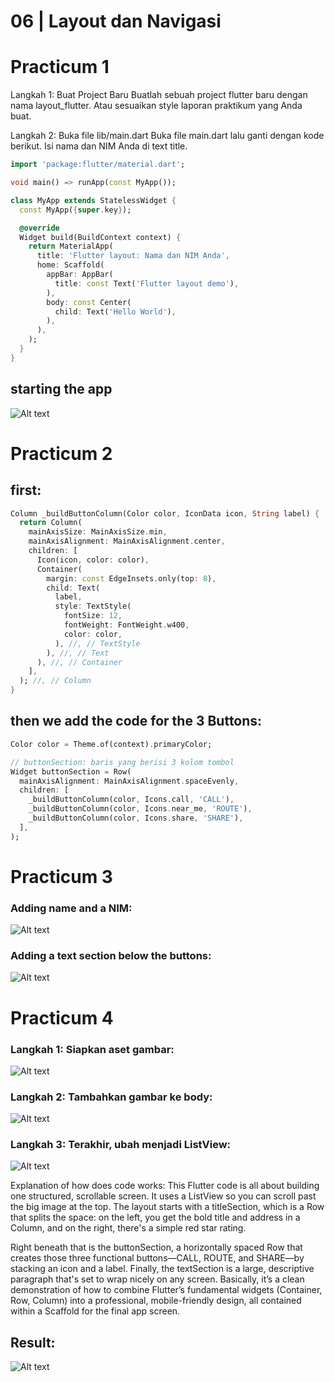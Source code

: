  # 06 | Layout dan Navigasi


# Practicum 1
Langkah 1: Buat Project Baru Buatlah sebuah project flutter baru dengan nama layout_flutter. Atau sesuaikan style laporan praktikum yang Anda buat.

Langkah 2: Buka file lib/main.dart Buka file main.dart lalu ganti dengan kode berikut. Isi nama dan NIM Anda di text title.
```dart 
import 'package:flutter/material.dart';

void main() => runApp(const MyApp());

class MyApp extends StatelessWidget {
  const MyApp({super.key});

  @override
  Widget build(BuildContext context) {
    return MaterialApp(
      title: 'Flutter layout: Nama dan NIM Anda',
      home: Scaffold(
        appBar: AppBar(
          title: const Text('Flutter layout demo'),
        ),
        body: const Center(
          child: Text('Hello World'),
        ),
      ),
    );
  }
}
```
## starting the app
![Alt text](IMG/proc2.png)

# Practicum 2
## first:
```dart
Column _buildButtonColumn(Color color, IconData icon, String label) {
  return Column(
    mainAxisSize: MainAxisSize.min,
    mainAxisAlignment: MainAxisAlignment.center,
    children: [
      Icon(icon, color: color),
      Container(
        margin: const EdgeInsets.only(top: 8),
        child: Text(
          label,
          style: TextStyle(
            fontSize: 12,
            fontWeight: FontWeight.w400,
            color: color,
          ), //, // TextStyle
        ), //, // Text
      ), //, // Container
    ],
  ); //, // Column
}
```

## then we add the code for the 3 Buttons:
```dart
Color color = Theme.of(context).primaryColor;

// buttonSection: baris yang berisi 3 kolom tombol
Widget buttonSection = Row(
  mainAxisAlignment: MainAxisAlignment.spaceEvenly,
  children: [
    _buildButtonColumn(color, Icons.call, 'CALL'),
    _buildButtonColumn(color, Icons.near_me, 'ROUTE'),
    _buildButtonColumn(color, Icons.share, 'SHARE'),
  ],
);
```

# Practicum 3

### Adding name and a NIM:
![Alt text](IMG/proc6.png)

### Adding a text section below the buttons:
![Alt text](IMG/proc7.png)

# Practicum 4

### Langkah 1: Siapkan aset gambar:
![Alt text](IMG/proc8.png)

### Langkah 2: Tambahkan gambar ke body:
![Alt text](IMG/proc9.png)
### Langkah 3: Terakhir, ubah menjadi ListView:
![Alt text](IMG/proc10.png)

Explanation of how does code works:
This Flutter code is all about building one structured, scrollable screen. It uses a ListView so you can scroll past the big image at the top. The layout starts with a titleSection, which is a Row that splits the space: on the left, you get the bold title and address in a Column, and on the right, there's a simple red star rating.

Right beneath that is the buttonSection, a horizontally spaced Row that creates those three functional buttons—CALL, ROUTE, and SHARE—by stacking an icon and a label. Finally, the textSection is a large, descriptive paragraph that's set to wrap nicely on any screen. Basically, it’s a clean demonstration of how to combine Flutter’s fundamental widgets (Container, Row, Column) into a professional, mobile-friendly design, all contained within a Scaffold for the final app screen.

## Result:

![Alt text](IMG/Prac2.gif)

